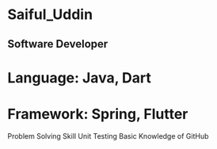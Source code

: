 # Saiful_Uddin
## Software Developer
# Language: Java, Dart
# Framework: Spring, Flutter
Problem Solving Skill
Unit Testing
Basic Knowledge of GitHub

